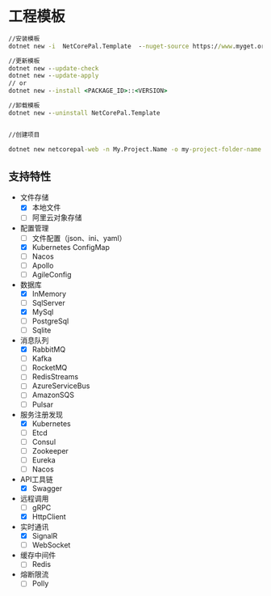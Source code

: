 # 工程模板

``` bat
//安装模板
dotnet new -i  NetCorePal.Template  --nuget-source https://www.myget.org/F/netcorepal/api/v3/index.json

//更新模板
dotnet new --update-check 
dotnet new --update-apply 
// or 
dotnet new --install <PACKAGE_ID>::<VERSION>

//卸载模板
dotnet new --uninstall NetCorePal.Template


//创建项目

dotnet new netcorepal-web -n My.Project.Name -o my-project-folder-name
```


## 支持特性

+ 文件存储
    - [x] 本地文件
    - [ ] 阿里云对象存储
+ 配置管理
    - [ ] 文件配置（json、ini、yaml）
    - [x] Kubernetes ConfigMap
    - [ ] Nacos
    - [ ] Apollo
    - [ ] AgileConfig
+ 数据库
    - [x] InMemory
    - [ ] SqlServer
    - [x] MySql
    - [ ] PostgreSql
    - [ ] Sqlite
+ 消息队列
    - [x] RabbitMQ
    - [ ] Kafka
    - [ ] RocketMQ
    - [ ] RedisStreams
    - [ ] AzureServiceBus
    - [ ] AmazonSQS
    - [ ] Pulsar
+ 服务注册发现
    - [x] Kubernetes
    - [ ] Etcd
    - [ ] Consul
    - [ ] Zookeeper
    - [ ] Eureka
    - [ ] Nacos
+ API工具链
    - [x] Swagger
+ 远程调用
    - [ ] gRPC
    - [x] HttpClient
+ 实时通讯
    - [x] SignalR
    - [ ] WebSocket
+ 缓存中间件
    - [ ] Redis
+ 熔断限流
    - [ ] Polly
